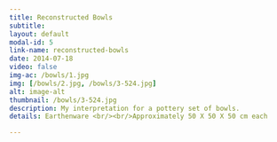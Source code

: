 ```yaml
---
title: Reconstructed Bowls
subtitle: 
layout: default
modal-id: 5
link-name: reconstructed-bowls
date: 2014-07-18
video: false
img-ac: /bowls/1.jpg
img: [/bowls/2.jpg, /bowls/3-524.jpg]
alt: image-alt
thumbnail: /bowls/3-524.jpg
description: My interpretation for a pottery set of bowls.
details: Earthenware <br/><br/>Approximately 50 X 50 X 50 cm each

---
```

